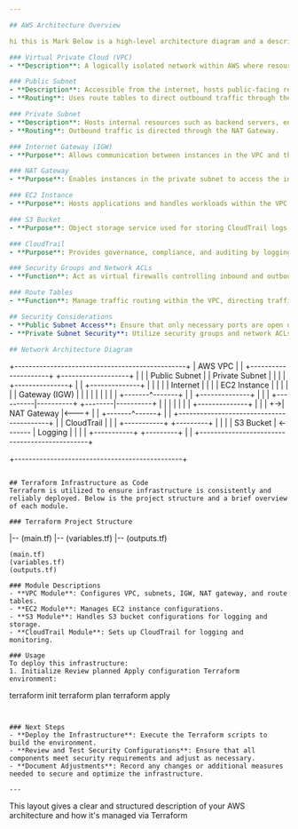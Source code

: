 ```yaml
---

## AWS Architecture Overview

hi this is Mark Below is a high-level architecture diagram and a description of each component.

### Virtual Private Cloud (VPC)
- **Description**: A logically isolated network within AWS where resources are launched. 

### Public Subnet
- **Description**: Accessible from the internet, hosts public-facing resources like web servers.
- **Routing**: Uses route tables to direct outbound traffic through the Internet Gateway (IGW).

### Private Subnet
- **Description**: Hosts internal resources such as backend servers, enhancing security by restricting public internet access.
- **Routing**: Outbound traffic is directed through the NAT Gateway.

### Internet Gateway (IGW)
- **Purpose**: Allows communication between instances in the VPC and the internet.

### NAT Gateway
- **Purpose**: Enables instances in the private subnet to access the internet for outbound traffic while blocking inbound traffic.

### EC2 Instance
- **Purpose**: Hosts applications and handles workloads within the VPC.

### S3 Bucket
- **Purpose**: Object storage service used for storing CloudTrail logs and other data securely.

### CloudTrail
- **Purpose**: Provides governance, compliance, and auditing by logging and retaining account activity across the AWS infrastructure.

### Security Groups and Network ACLs
- **Function**: Act as virtual firewalls controlling inbound and outbound traffic to resources, enhancing security at both instance and subnet levels.

### Route Tables
- **Function**: Manage traffic routing within the VPC, directing traffic between subnets, gateways, and other endpoints.

## Security Considerations
- **Public Subnet Access**: Ensure that only necessary ports are open using security groups.
- **Private Subnet Security**: Utilize security groups and network ACLs to manage traffic and enhance security.

## Network Architecture Diagram
```
+------------------------------------------------+
|                     AWS VPC                       |
| +---------------------+  +-------------------+ |
| |  Public Subnet      |  |  Private Subnet   | |
| |  +---------------+  |  |  +--------------+ | |
| |  | Internet      |  |  |  | EC2 Instance | | |
| |  | Gateway (IGW) |  |  |  |              | | |
| |  +-------^-------+  |  |  +--------------+ | |
| +----------|----------+  +--------|----------+ |
|            |                      |            |
|            |  +--------------+    |            |
|            +->| NAT Gateway  |<---+            |
|               +-------^------+                 |
| +-----------------------------------------+    |
|                          CloudTrail            |
| | +-----------+          +---------+           |
| | | S3 Bucket | <------- | Logging |           |
| | +-----------+          +---------+           |
| +----------------------------------------------+ 


+-----------------------------------------------+
```

## Terraform Infrastructure as Code
Terraform is utilized to ensure infrastructure is consistently and reliably deployed. Below is the project structure and a brief overview of each module.

### Terraform Project Structure
```
|-- (main.tf)
|-- (variables.tf)
|-- (outputs.tf)
```
(main.tf)
(variables.tf)
(outputs.tf)

### Module Descriptions
- **VPC Module**: Configures VPC, subnets, IGW, NAT gateway, and route tables.
- **EC2 Module**: Manages EC2 instance configurations.
- **S3 Module**: Handles S3 bucket configurations for logging and storage.
- **CloudTrail Module**: Sets up CloudTrail for logging and monitoring.

### Usage
To deploy this infrastructure:
1. Initialize Review planned Apply configuration Terraform environment:
   ```
   terraform init
   terraform plan
   terraform apply
   ```


### Next Steps
- **Deploy the Infrastructure**: Execute the Terraform scripts to build the environment.
- **Review and Test Security Configurations**: Ensure that all components meet security requirements and adjust as necessary.
- **Document Adjustments**: Record any changes or additional measures needed to secure and optimize the infrastructure.

---
```


This layout gives a clear and structured description of your AWS architecture and how it's managed via Terraform
